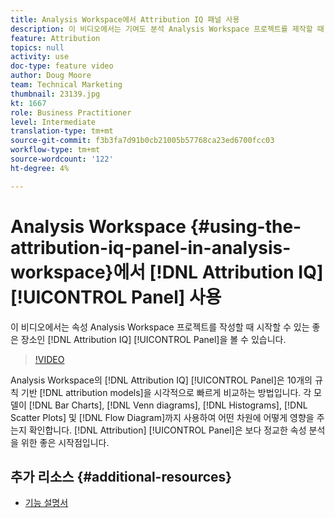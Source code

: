 ```yaml
---
title: Analysis Workspace에서 Attribution IQ 패널 사용
description: 이 비디오에서는 기여도 분석 Analysis Workspace 프로젝트를 제작할 때 시작할 수 있는 좋은 곳인 Attribution IQ 패널을 볼 수 있습니다.
feature: Attribution
topics: null
activity: use
doc-type: feature video
author: Doug Moore
team: Technical Marketing
thumbnail: 23139.jpg
kt: 1667
role: Business Practitioner
level: Intermediate
translation-type: tm+mt
source-git-commit: f3b3fa7d91b0cb21005b57768ca23ed6700fcc03
workflow-type: tm+mt
source-wordcount: '122'
ht-degree: 4%

---
```



# Analysis Workspace {#using-the-attribution-iq-panel-in-analysis-workspace}에서 [!DNL Attribution IQ] [!UICONTROL Panel] 사용

이 비디오에서는 속성 Analysis Workspace 프로젝트를 작성할 때 시작할 수 있는 좋은 장소인 [!DNL Attribution IQ] [!UICONTROL Panel]을 볼 수 있습니다.

>[!VIDEO](https://video.tv.adobe.com/v/23139/?quality=12)

Analysis Workspace의 [!DNL Attribution IQ] [!UICONTROL Panel]은 10개의 규칙 기반 [!DNL attribution models]을 시각적으로 빠르게 비교하는 방법입니다. 각 모델이 [!DNL Bar Charts], [!DNL Venn diagrams], [!DNL Histograms], [!DNL Scatter Plots] 및 [!DNL Flow Diagram]까지 사용하여 어떤 차원에 어떻게 영향을 주는지 확인합니다. [!DNL Attribution] [!UICONTROL Panel]은 보다 정교한 속성 분석을 위한 좋은 시작점입니다.

## 추가 리소스 {#additional-resources}

* [기능 설명서](https://marketing.adobe.com/resources/help/en_US/analytics/analysis-workspace/use_attribution_iq.html)
